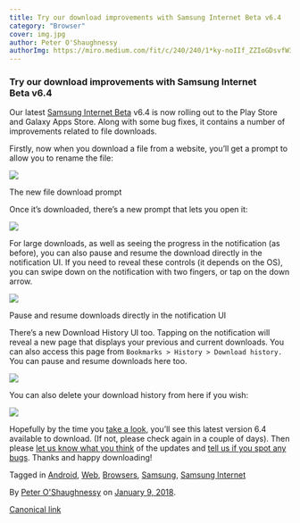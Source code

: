 ```yaml
---
title: Try our download improvements with Samsung Internet Beta v6.4
category: "Browser"
cover: img.jpg
author: Peter O'Shaughnessy
authorImg: https://miro.medium.com/fit/c/240/240/1*ky-noIIf_ZZIoGDsvfW3AA.jpeg
---
```


### Try our download improvements with Samsung Internet Beta v6.4

Our latest [Samsung Internet Beta](https://play.google.com/store/apps/details?id=com.sec.android.app.sbrowser.beta) v6.4 is now rolling out to the Play Store and Galaxy Apps Store. Along with some bug fixes, it contains a number of improvements related to file downloads.

Firstly, now when you download a file from a website, you’ll get a prompt to allow you to rename the file:

![](https://cdn-images-1.medium.com/max/800/1*APDha9oKP87af8d2QFu3Hw.png)

The new file download prompt

Once it’s downloaded, there’s a new prompt that lets you open it:

![](https://cdn-images-1.medium.com/max/800/1*7Ac8Ql51HPUW3ATfDShLbw.png)

For large downloads, as well as seeing the progress in the notification (as before), you can also pause and resume the download directly in the notification UI. If you need to reveal these controls (it depends on the OS), you can swipe down on the notification with two fingers, or tap on the down arrow.

![](https://cdn-images-1.medium.com/max/800/1*EZ8ODvQED_UAeoRHHOTNmg.png)

Pause and resume downloads directly in the notification UI

There’s a new Download History UI too. Tapping on the notification will reveal a new page that displays your previous and current downloads. You can also access this page from `Bookmarks > History > Download history.` You can pause and resume downloads here too.

![](https://cdn-images-1.medium.com/max/800/1*SS2RTlC3e69U8_NXykUKOg.png)

You can also delete your download history from here if you wish:

![](https://cdn-images-1.medium.com/max/800/1*E0PZCCX3fukxPhDEvaqskA.png)

Hopefully by the time you [take a look](https://play.google.com/store/apps/details?id=com.sec.android.app.sbrowser.beta), you’ll see this latest version 6.4 available to download. (If not, please check again in a couple of days). Then please [let us know what you think](https://twitter.com/samsunginternet) of the updates and [tell us if you spot any bugs](https://github.com/SamsungInternet/support). Thanks and happy downloading!

Tagged in [Android](https://medium.com/tag/android), [Web](https://medium.com/tag/web), [Browsers](https://medium.com/tag/browsers), [Samsung](https://medium.com/tag/samsung), [Samsung Internet](https://medium.com/tag/samsung-internet)

By [Peter O'Shaughnessy](https://medium.com/@poshaughnessy) on [January 9, 2018](https://medium.com/p/7aa6730b066a).

[Canonical link](https://medium.com/@poshaughnessy/try-our-download-improvements-with-samsung-internet-beta-v6-4-7aa6730b066a)
